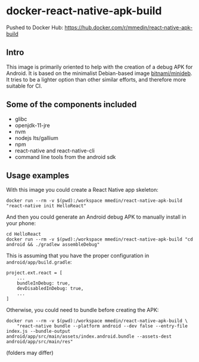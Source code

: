 # docker-react-native-apk-build

Pushed to Docker Hub: https://hub.docker.com/r/mmedin/react-native-apk-build

## Intro

This image is primarily oriented to help with the creation of a debug APK for Android. It is based on the minimalist Debian-based image [bitnami/minideb](https://hub.docker.com/r/bitnami/minideb). It tries to be a lighter option than other similar efforts, and therefore more suitable for CI.

## Some of the components included

- glibc
- openjdk-11-jre
- nvm
- nodejs lts/gallium
- npm
- react-native and react-native-cli
- command line tools from the android sdk

## Usage examples

With this image you could create a React Native app skeleton:

```
docker run --rm -v $(pwd):/workspace mmedin/react-native-apk-build "react-native init HelloReact"
```

And then you could generate an Android debug APK to manually install in your phone:

```
cd HelloReact
docker run --rm -v $(pwd):/workspace mmedin/react-native-apk-build "cd android && ./gradlew assembleDebug"
```

This is assuming that you have the proper configuration in `android/app/build.gradle`:

```
project.ext.react = [
    ...
    bundleInDebug: true,
    devDisabledInDebug: true,
    ...
]
```

Otherwise, you could need to bundle before creating the APK:

```
docker run --rm -v $(pwd):/workspace mmedin/react-native-apk-build \
    "react-native bundle --platform android --dev false --entry-file index.js --bundle-output android/app/src/main/assets/index.android.bundle --assets-dest android/app/src/main/res"
```

(folders may differ)
